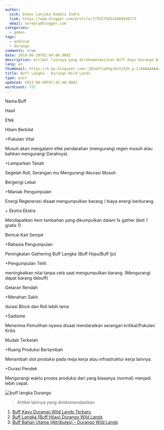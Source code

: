 ```yaml
---
author:
  nick: Dimas Lanjaka Kumala Indra
  link: https://www.blogger.com/profile/17555754514989936273
  email: noreply@blogger.com
categories:
  - games
tags:
  - android
  - durango
comments: true
date: 2018-06-29T01:04:00.000Z
description: Artikel lainnya yang direkomendasikan Buff Kayu Durango Wild Lands Terbaru Buff Langka Buff Hijau Durango Wild Lands Buff Bahan Utama
lang: en
thumbnail: https://4.bp.blogspot.com/-jB3ahTlpbOg/WzVjXZm_g-I/AAAAAAAAAS4/MTfdRe9Dcm8MoF6krkWY_d3iciZPaj4VACLcBGAs/s1600/FB_IMG_15302253070912946.jpg
title: Buff Langka - Durango Wild Lands
type: post
updated: 2023-08-08T07:45:40.000Z
wordcount: 772
---
```


Nama Buff

Hasil

Efek

Hitam Berkilat

+Pukulan Vital

Musuh akan mengalami efek pendarahan (mengurangi regen musuh atau bahkan mengurangi Darahnya).

+Lemparkan Tanah

Segelah Roll, Serangan mu Mengurangi Akurasi Musuh

Bergerigi Lebar

+Maniak Pengumpulan

Energi Regenerasi disaat mengumpulkan barang / biaya energi berkurang.

\+ Ekstra Ekstra

Mendapatkan item tambahan yang dikumpulkan dalam 1x gather (beli 1 gratis 1)

Bentuk Kait Sempit

+Rahasia Pengumpulan

Peningkatan Gathering Buff Langka (Buff Hijau/Buff Ijo)

+Pengumpulan Teliti

meningkatkan nilai tanpa cela saat mengumpulkan barang. (Mengurangi dapat barang debuff)

Getaran Rendah

+Menahan Sakit

durasi Block dan Roll lebih lama

+Sadisme

Menerima Pemulihan nyawa disaat mendaratkan serangan kritikal/Pukulan Kritis

Mudah Terbelah

+Ruang Produksi Bertambah

Menambah slot produksi pada meja kerja atau infrastruktur kerja lainnya.

+Durasi Pendek

Mengurangi waktu proses produksi dari yang biasanya (normal) menjadi lebih cepat.

![](https://4.bp.blogspot.com/-jB3ahTlpbOg/WzVjXZm_g-I/AAAAAAAAAS4/MTfdRe9Dcm8MoF6krkWY_d3iciZPaj4VACLcBGAs/s1600/FB_IMG_15302253070912946.jpg "buff langka Durango")

> Artikel lainnya yang direkomendasikan

1.  [Buff Kayu Durango Wild Lands Terbaru](https://webmanajemen.com/2018/08/buff-kayu-durango-wild-lands-english.html "Buff Kayu Durango Wild Lands")
2.  [Buff Langka (Buff Hijau) Durango Wild Lands](https://webmanajemen.com/2018/06/buff-langka-durango-wild-lands.html "Buff Langka (Buff Hijau) Durango Wild Lands")
3.  [Buff Bahan Utama (Attributes) - Durango Wild Lands](https://webmanajemen.com/2018/06/buff-bahan-utama-attributes-durango.html "Buff Bahan Utama (Attributes) - Durango Wild Lands")